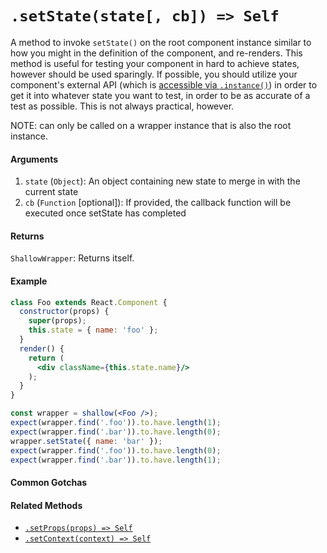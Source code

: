 # `.setState(state[, cb]) => Self`

A method to invoke `setState()` on the root component instance similar to how you might in the
definition of the component, and re-renders.  This method is useful for testing your component
in hard to achieve states, however should be used sparingly. If possible, you should utilize
your component's external API (which is [accessible via `.instance()`](http://airbnb.io/enzyme/docs/api/ShallowWrapper/instance.html)) in order to get it into whatever state you want to test, in order
to be as accurate of a test as possible. This is not always practical, however.

NOTE: can only be called on a wrapper instance that is also the root instance.


#### Arguments

1. `state` (`Object`): An object containing new state to merge in with the current state
2. `cb` (`Function` [optional]): If provided, the callback function will be executed once setState has completed


#### Returns

`ShallowWrapper`: Returns itself.



#### Example

```jsx
class Foo extends React.Component {
  constructor(props) {
    super(props);
    this.state = { name: 'foo' };
  }
  render() {
    return (
      <div className={this.state.name}/>
    );
  }
}
```
```jsx
const wrapper = shallow(<Foo />);
expect(wrapper.find('.foo')).to.have.length(1);
expect(wrapper.find('.bar')).to.have.length(0);
wrapper.setState({ name: 'bar' });
expect(wrapper.find('.foo')).to.have.length(0);
expect(wrapper.find('.bar')).to.have.length(1);
```


#### Common Gotchas



#### Related Methods

- [`.setProps(props) => Self`](setProps.md)
- [`.setContext(context) => Self`](setContext.md)


